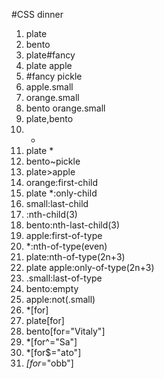 #CSS dinner
1. plate
2. bento
3. plate#fancy
4. plate apple
5. #fancy pickle
6. apple.small
7. orange.small
8. bento orange.small
9. plate,bento
10. *
11. plate *
13. bento~pickle
14. plate>apple
15. orange:first-child
16. plate *:only-child
17. small:last-child
18. :nth-child(3)
19. bento:nth-last-child(3)
20. apple:first-of-type
21. *:nth-of-type(even)
22. plate:nth-of-type(2n+3)
23. plate apple:only-of-type(2n+3)
24. .small:last-of-type
25. bento:empty
26. apple:not(.small)
27. *[for]
28. plate[for]
29. bento[for="Vitaly"]
30. *[for^="Sa"]
31. *[for$="ato"]
32. *[for*="obb"]
